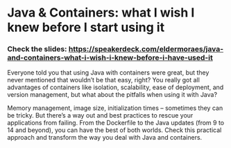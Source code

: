 # Java & Containers: what I wish I knew before I start using it

### Check the slides: https://speakerdeck.com/eldermoraes/java-and-containers-what-i-wish-i-knew-before-i-have-used-it

Everyone told you that using Java with containers were great, but they never mentioned that wouldn’t be that easy, right? You really got all advantages of containers like isolation, scalability, ease of deployment, and version management, but what about the pitfalls when using it with Java?

Memory management, image size, initialization times – sometimes they can be tricky. But there’s a way out and best practices to rescue your applications from failing. From the Dockerfile to the Java updates (from 9 to 14 and beyond), you can have the best of both worlds. Check this practical approach and transform the way you deal with Java and containers.